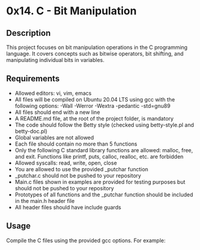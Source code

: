 # 0x14. C - Bit Manipulation

## Description

This project focuses on bit manipulation operations in the C programming language. It covers concepts such as bitwise operators, bit shifting, and manipulating individual bits in variables.

## Requirements

- Allowed editors: vi, vim, emacs
- All files will be compiled on Ubuntu 20.04 LTS using gcc with the following options: -Wall -Werror -Wextra -pedantic -std=gnu89
- All files should end with a new line
- A README.md file, at the root of the project folder, is mandatory
- The code should follow the Betty style (checked using betty-style.pl and betty-doc.pl)
- Global variables are not allowed
- Each file should contain no more than 5 functions
- Only the following C standard library functions are allowed: malloc, free, and exit. Functions like printf, puts, calloc, realloc, etc. are forbidden
- Allowed syscalls: read, write, open, close
- You are allowed to use the provided _putchar function
- _putchar.c should not be pushed to your repository
- Main.c files shown in examples are provided for testing purposes but should not be pushed to your repository
- Prototypes of all functions and the _putchar function should be included in the main.h header file
- All header files should have include guards

## Usage

Compile the C files using the provided gcc options. For example:
